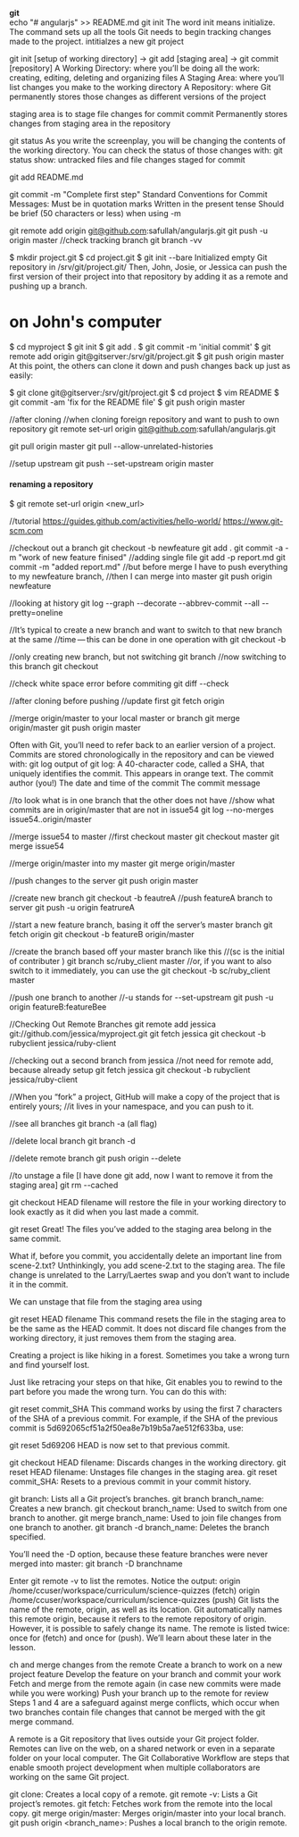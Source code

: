 **git** <br/>
echo "# angularjs" >> README.md
git init 
The word init means initialize. The command sets up all the tools Git needs to begin tracking changes made to the project.
intitialzes a new git project

git init [setup of working directory] -> git add [staging area] -> git commit [repository]
A Working Directory: where you’ll be doing all the work: creating, editing, deleting and organizing files
A Staging Area: where you’ll list changes you make to the working directory
A Repository: where Git permanently stores those changes as different versions of the project

staging area is to stage file changes for commit
commit Permanently stores  changes from staging area in the repository

git status 
As you write the screenplay, you will be changing the contents of the working directory. You can check the status of those changes with:
git status show: untracked files and file changes staged for commit

git add README.md

git commit -m "Complete first step"
Standard Conventions for Commit Messages:
Must be in quotation marks
Written in the present tense
Should be brief (50 characters or less) when using -m

git remote add origin git@github.com:safullah/angularjs.git
git push -u origin master
//check tracking branch
git branch -vv

$ mkdir project.git
$ cd project.git
$ git init --bare
Initialized empty Git repository in /srv/git/project.git/
Then, John, Josie, or Jessica can push the first version of their project into that repository by adding it as a remote and pushing up a branch. 

# on John's computer
$ cd myproject
$ git init
$ git add .
$ git commit -m 'initial commit'
$ git remote add origin git@gitserver:/srv/git/project.git
$ git push origin master
At this point, the others can clone it down and push changes back up just as easily:

$ git clone git@gitserver:/srv/git/project.git
$ cd project
$ vim README
$ git commit -am 'fix for the README file'
$ git push origin master

//after cloning
//when cloning foreign repository and want to push to own repository
git remote set-url origin git@github.com:safullah/angularjs.git

git pull origin master
git pull --allow-unrelated-histories <branch>

//setup upstream
git push --set-upstream origin master

#### renaming a repository
$ git remote set-url origin <new_url>

//tutorial
https://guides.github.com/activities/hello-world/
https://www.git-scm.com

//checkout out a branch 
git checkout -b newfeature
git add . 
git commit -a -m "work of new feature finised"
//adding single file
git add -p report.md
git commit -m "added report.md"
//but before merge I have to push everything to my newfeature branch, 
//then I can merge into master
git push origin newfeature

//looking at history
git log --graph --decorate --abbrev-commit --all --pretty=oneline

//It’s typical to create a new branch and want to switch to that new branch at the same
//time — this can be done in one operation with 
git checkout -b <newbranchname>

//only creating new branch, but not switching
git branch <newbranchname>
//now switching to this branch
git checkout <newbranchname>

//check white space error before commiting
git diff --check

//after cloning before pushing
//update first
git fetch origin

//merge origin/master to your local master or branch
git merge origin/master
git push origin master

Often with Git, you’ll need to refer back to an earlier version of a project. Commits are stored chronologically in the repository and can be viewed with: git log
output of git log:
A 40-character code, called a SHA, that uniquely identifies the commit. This appears in orange text.
The commit author (you!)
The date and time of the commit
The commit message

//to look what is in one branch that the other does not have
//show what commits are in origin/master that are not in issue54
git log --no-merges issue54..origin/master

//merge issue54 to master
//first checkout master
git checkout master
git merge issue54

//merge origin/master into my master
git merge origin/master

//push changes to the server
git push origin master

//create new branch
git checkout -b feautreA
//push featureA branch to server
git push -u origin featrureA

//start a new feature branch, basing it off the server’s master branch
git fetch origin
git checkout -b featureB origin/master

//create the branch based off your master branch like this
//(sc is the initial of contributer )
git branch sc/ruby_client master
//or, if you want to also switch to it immediately, you can use the 
git checkout -b sc/ruby_client master

//push one branch to another
//-u stands for --set-upstream
git push -u origin featureB:featureBee


//Checking Out Remote Branches
git remote add jessica git://github.com/jessica/myproject.git
git fetch jessica
git checkout -b rubyclient jessica/ruby-client

//checking out a second branch from jessica
//not need for remote add, because already setup
git fetch jessica
git checkout -b rubyclient jessica/ruby-client

//When you “fork” a project, GitHub will make a copy of the project that is entirely yours;
//it lives in your namespace, and you can push to it.

//see all branches
git branch -a (all flag)

//delete local branch
git branch -d <name of branch>

//delete remote branch
git push origin --delete <name of branch>

//to unstage a file [I have done git add, now I want to remove it from the staging area]
git rm --cached <file> 

git checkout HEAD filename
will restore the file in your working directory to look exactly as it did when you last made a commit.

git reset
Great! The files you’ve added to the staging area belong in the same commit.

What if, before you commit, you accidentally delete an important line from scene-2.txt? Unthinkingly, you add scene-2.txt to the staging area. The file change is unrelated to the Larry/Laertes swap and you don’t want to include it in the commit.

We can unstage that file from the staging area using

git reset HEAD filename
This command resets the file in the staging area to be the same as the HEAD commit. It does not discard file changes from the working directory, it just removes them from the staging area.

Creating a project is like hiking in a forest. Sometimes you take a wrong turn and find yourself lost.

Just like retracing your steps on that hike, Git enables you to rewind to the part before you made the wrong turn. You can do this with:

git reset commit_SHA
This command works by using the first 7 characters of the SHA of a previous commit. For example, if the SHA of the previous commit is 5d692065cf51a2f50ea8e7b19b5a7ae512f633ba, use:

git reset 5d69206
HEAD is now set to that previous commit.

git checkout HEAD filename: Discards changes in the working directory.
git reset HEAD filename: Unstages file changes in the staging area.
git reset commit_SHA: Resets to a previous commit in your commit history.

git branch: Lists all a Git project’s branches.
git branch branch_name: Creates a new branch.
git checkout branch_name: Used to switch from one branch to another.
git merge branch_name: Used to join file changes from one branch to another.
git branch -d branch_name: Deletes the branch specified.

You’ll need the -D option, because these feature branches were never merged into master:
git branch -D branchname

Enter git remote -v to list the remotes.
Notice the output:
origin    /home/ccuser/workspace/curriculum/science-quizzes (fetch)
origin    /home/ccuser/workspace/curriculum/science-quizzes (push)
Git lists the name of the remote, origin, as well as its location.
Git automatically names this remote origin, because it refers to the remote repository of origin. However, it is possible to safely change its name.
The remote is listed twice: once for (fetch) and once for (push). We’ll learn about these later in the lesson.

ch and merge changes from the remote
Create a branch to work on a new project feature
Develop the feature on your branch and commit your work
Fetch and merge from the remote again (in case new commits were made while you were working)
Push your branch up to the remote for review
Steps 1 and 4 are a safeguard against merge conflicts, which occur when two branches contain file changes that cannot be merged with the git merge command.

A remote is a Git repository that lives outside your Git project folder. Remotes can live on the web, on a shared network or even in a separate folder on your local computer.
The Git Collaborative Workflow are steps that enable smooth project development when multiple collaborators are working on the same Git project.

git clone: Creates a local copy of a remote.
git remote -v: Lists a Git project’s remotes.
git fetch: Fetches work from the remote into the local copy.
git merge origin/master: Merges origin/master into your local branch.
git push origin <branch_name>: Pushes a local branch to the origin remote.


